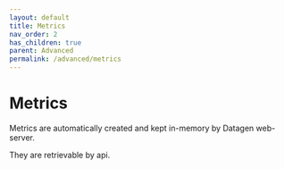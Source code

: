 ```yaml
---
layout: default
title: Metrics
nav_order: 2
has_children: true
parent: Advanced
permalink: /advanced/metrics
---
```


# Metrics

Metrics are automatically created and kept in-memory by Datagen web-server. 

They are retrievable by api.